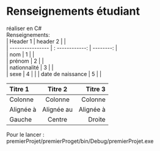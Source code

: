 # Renseignements étudiant

réaliser en C#     
Renseignements:      
| Header 1          |   header 2      |            |          
| ----------------  | : ------------: |  --------: |   
| nom               |        1        |            |    
| prénom            |        2        |            |      
| nationnalité      |        3        |            |    
| sexe              |        4        |            |
| date de naissance |        5        |            |     
     
     
| Titre 1       |     Titre 2     |        Titre 3 |
| :------------ | :-------------: | -------------: |
| Colonne       |     Colonne     |        Colonne |
| Alignée à     |   Alignée au    |      Alignée à |
| Gauche        |     Centre      |         Droite |     
      
         
Pour le lancer :     
premierProjet/premierProget/bin/Debug/premierProjet.exe

